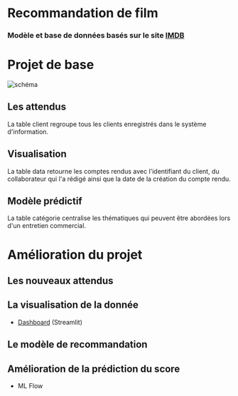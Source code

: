 # Recommandation de film 

### Modèle et base de données basés sur le site [IMDB](https://www.imdb.com/) 
 


# Projet de base 


 

![schéma](https://drive.google.com/uc?export=view&id=16mQdSd7UqdwKVERcrHLy4m89FnlTE0hf)


## Les attendus 

La table client regroupe tous les clients enregistrés dans le système d'information. 

## Visualisation

La table data retourne les comptes rendus avec l'identifiant du client, du collaborateur qui l'a rédigé ainsi que la date de la création du compte rendu. 

## Modèle prédictif 

La table catégorie centralise les thématiques qui peuvent être abordées lors d'un entretien commercial. 




# Amélioration du projet




## Les nouveaux attendus 


## La visualisation de la donnée 

- [Dashboard](https://github.com/ManonDBT/Amelioration_IA/blob/master/Am%C3%A9lioration/Dashboard_Flask/streamlit.py) (Streamlit) 

## Le modèle de recommandation 


## Amélioration de la prédiction du score 

- ML Flow
